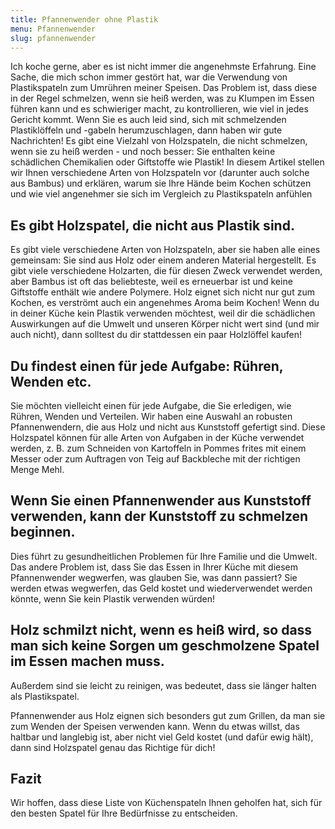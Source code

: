 ```yaml
---
title: Pfannenwender ohne Plastik
menu: Pfannenwender
slug: pfannenwender
---
```


Ich koche gerne, aber es ist nicht immer die angenehmste Erfahrung. Eine Sache, die mich schon immer gestört hat, war die Verwendung von Plastikspateln zum Umrühren meiner Speisen. Das Problem ist, dass diese in der Regel schmelzen, wenn sie heiß werden, was zu Klumpen im Essen führen kann und es schwieriger macht, zu kontrollieren, wie viel in jedes Gericht kommt. Wenn Sie es auch leid sind, sich mit schmelzenden Plastiklöffeln und -gabeln herumzuschlagen, dann haben wir gute Nachrichten! Es gibt eine Vielzahl von Holzspateln, die nicht schmelzen, wenn sie zu heiß werden - und noch besser: Sie enthalten keine schädlichen Chemikalien oder Giftstoffe wie Plastik! In diesem Artikel stellen wir Ihnen verschiedene Arten von Holzspateln vor (darunter auch solche aus Bambus) und erklären, warum sie Ihre Hände beim Kochen schützen und wie viel angenehmer sie sich im Vergleich zu Plastikspateln anfühlen

## Es gibt Holzspatel, die nicht aus Plastik sind.

Es gibt viele verschiedene Arten von Holzspateln, aber sie haben alle eines gemeinsam: Sie sind aus Holz oder einem anderen Material hergestellt. Es gibt viele verschiedene Holzarten, die für diesen Zweck verwendet werden, aber Bambus ist oft das beliebteste, weil es erneuerbar ist und keine Giftstoffe enthält wie andere Polymere. Holz eignet sich nicht nur gut zum Kochen, es verströmt auch ein angenehmes Aroma beim Kochen! Wenn du in deiner Küche kein Plastik verwenden möchtest, weil dir die schädlichen Auswirkungen auf die Umwelt und unseren Körper nicht wert sind (und mir auch nicht), dann solltest du dir stattdessen ein paar Holzlöffel kaufen!

## Du findest einen für jede Aufgabe: Rühren, Wenden etc.

Sie möchten vielleicht einen für jede Aufgabe, die Sie erledigen, wie Rühren, Wenden und Verteilen. Wir haben eine Auswahl an robusten Pfannenwendern, die aus Holz und nicht aus Kunststoff gefertigt sind. Diese Holzspatel können für alle Arten von Aufgaben in der Küche verwendet werden, z. B. zum Schneiden von Kartoffeln in Pommes frites mit einem Messer oder zum Auftragen von Teig auf Backbleche mit der richtigen Menge Mehl.

## Wenn Sie einen Pfannenwender aus Kunststoff verwenden, kann der Kunststoff zu schmelzen beginnen.

Dies führt zu gesundheitlichen Problemen für Ihre Familie und die Umwelt. Das andere Problem ist, dass Sie das Essen in Ihrer Küche mit diesem Pfannenwender wegwerfen, was glauben Sie, was dann passiert? Sie werden etwas wegwerfen, das Geld kostet und wiederverwendet werden könnte, wenn Sie kein Plastik verwenden würden!

## Holz schmilzt nicht, wenn es heiß wird, so dass man sich keine Sorgen um geschmolzene Spatel im Essen machen muss.
Außerdem sind sie leicht zu reinigen, was bedeutet, dass sie länger halten als Plastikspatel.

Pfannenwender aus Holz eignen sich besonders gut zum Grillen, da man sie zum Wenden der Speisen verwenden kann. Wenn du etwas willst, das haltbar und langlebig ist, aber nicht viel Geld kostet (und dafür ewig hält), dann sind Holzspatel genau das Richtige für dich!

## Fazit

Wir hoffen, dass diese Liste von Küchenspateln Ihnen geholfen hat, sich für den besten Spatel für Ihre Bedürfnisse zu entscheiden. 